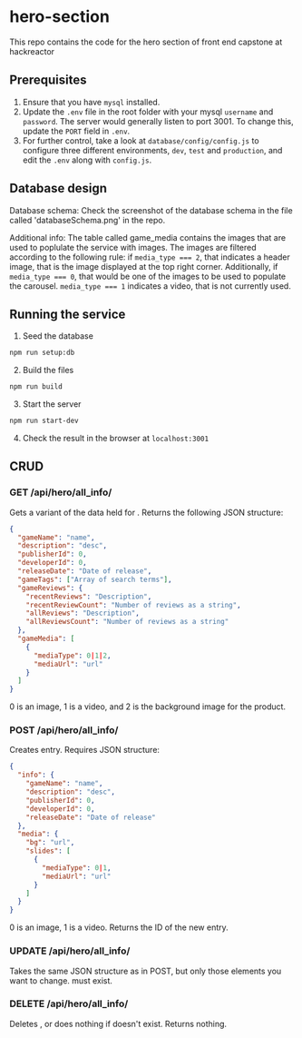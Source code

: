 # hero-section
This repo contains the code for the hero section of front end capstone at hackreactor

## Prerequisites
1. Ensure that you have `mysql` installed.
2. Update the `.env` file in the root folder with your mysql `username` and `password`. The server would generally listen to port 3001. To change this, update the `PORT` field in `.env`.
3. For further control, take a look at `database/config/config.js` to configure three different environments, `dev`, `test` and `production`, and edit the `.env` along with `config.js`.

## Database design
Database schema: Check the screenshot of the database schema in the file called 'databaseSchema.png' in the repo.

Additional info: The table called game_media contains the images that are used to poplulate the service with images.
The images are filtered according to the following rule: if `media_type === 2`, that indicates a header image, that is the
image displayed at the top right corner. Additionally, if `media_type === 0`, that would be one of the images to be
used to populate the carousel. `media_type === 1` indicates a video, that is not currently used.

## Running the service
1. Seed the database
```bash
npm run setup:db
```

2. Build the files
```bash
npm run build
```

3. Start the server
```bash
npm run start-dev
```

4. Check the result in the browser at `localhost:3001`

## CRUD

### GET /api/hero/all_info/<id>

Gets a variant of the data held for <id>. Returns the following JSON structure:
```json
{
  "gameName": "name",
  "description": "desc",
  "publisherId": 0,
  "developerId": 0,
  "releaseDate": "Date of release",
  "gameTags": ["Array of search terms"],
  "gameReviews": {
    "recentReviews": "Description",
    "recentReviewCount": "Number of reviews as a string",
    "allReviews": "Description",
    "allReviewsCount": "Number of reviews as a string"
  },
  "gameMedia": [
    {
      "mediaType": 0|1|2,
      "mediaUrl": "url"
    }
  ]
}
```
0 is an image, 1 is a video, and 2 is the background image for the product.

### POST /api/hero/all_info/

Creates entry. Requires JSON structure:

```json
{
  "info": {
    "gameName": "name",
    "description": "desc",
    "publisherId": 0,
    "developerId": 0,
    "releaseDate": "Date of release"
  },
  "media": {
    "bg": "url",
    "slides": [
      {
        "mediaType": 0|1,
        "mediaUrl": "url"
      }
    ]
  }
}
```
0 is an image, 1 is a video. Returns the ID of the new entry.

### UPDATE /api/hero/all_info/<id>

Takes the same JSON structure as in POST, but only those elements you want to change. <id> must exist.

### DELETE /api/hero/all_info/<id>

Deletes <id>, or does nothing if <id> doesn't exist. Returns nothing.